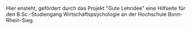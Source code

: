 Hier ensteht, gefördert durch das Projekt "Gute Lehridee" eine Hilfseite für den B.Sc.-Studiengang Wirtschaftspsychologie an der Hochschule Bonn-Rhein-Sieg.
